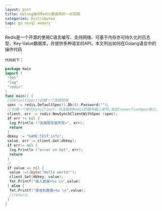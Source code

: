 ```yaml
---
layout: post
title: Golang操作Redis数据库的一点实践
categories: Distributed
tags: go nosql memory
---
```


Redis是一个开源的使用C语言编写、支持网络、可基于内存亦可持久化的日志型、Key-Value数据库，并提供多种语言的API。本文列出如何在Golang语言中的操作代码



<!--more-->
`代码如下`：
```go	
package main
import (
 "fmt"
 "log"
 "redis"
)
func main() {
 //DefaultSpec()创建一个连接规格
 spec := redis.DefaultSpec().Db(0).Password("");
 //创建一个新的syncClient，并连接到Redis的服务器上使用,指定ConnectionSpec接口。
 client, err := redis.NewSynchClientWithSpec (spec);
 if err != nil {
  log.Println ("连接服务器失败>", err);
  return
 }
 dbkey := "GAME:TEST:info";
 value, err := client.Get(dbkey);
 if err!= nil {
  log.Println ("error on Get", err);
  return
 }
 //
 if value == nil {
  value :=[]byte("Hello world!");
  client.Set(dbkey, value);
  fmt.Printf("插入数据>%s \n",value)
 } else {
  fmt.Printf("接收到数据>%s \n",value);
  //return;
 }
}
```

